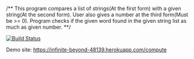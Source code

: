 /**
This program compares a list of strings(At the first form) with a given string(At the second form).
User also gives a number at the third form(Must be >= 0). Program checks if the given word 
found in the given string list as much as given number.
**/

[![Build Status](https://travis-ci.org/maegwyn/myDemoApp.svg?branch=master)](https://travis-ci.org/maegwyn/myDemoApp)

Demo site: https://infinite-beyond-48139.herokuapp.com/compute
